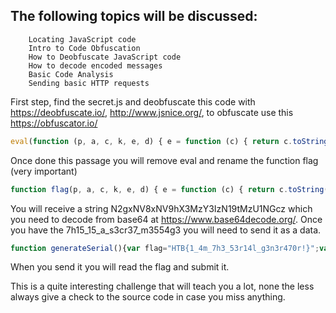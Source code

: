 ## The following topics will be discussed:
```
    Locating JavaScript code
    Intro to Code Obfuscation
    How to Deobfuscate JavaScript code
    How to decode encoded messages
    Basic Code Analysis
    Sending basic HTTP requests
```

First step, find the secret.js and deobfuscate this code with https://deobfuscate.io/, http://www.jsnice.org/, to obfuscate use this https://obfuscator.io/
```javascript
eval(function (p, a, c, k, e, d) { e = function (c) { return c.toString(36) }; if (!''.replace(/^/, String)) { while (c--) { d[c.toString(a)] = k[c] || c.toString(a) } k = [function (e) { return d[e] }]; e = function () { return '\\w+' }; c = 1 }; while (c--) { if (k[c]) { p = p.replace(new RegExp('\\b' + e(c) + '\\b', 'g'), k[c]) } } return p }('g 4(){0 5="6{7!}";0 1=8 a();0 2="/9.c";1.d("e",2,f);1.b(3)}', 17, 17, 'var|xhr|url|null|generateSerial|flag|HTB|1_4m_7h3_53r14l_g3n3r470r|new|serial|XMLHttpRequest|send|php|open|POST|true|function'.split('|'), 0, {}))
```

Once done this passage you will remove eval and rename the function flag (very important)
```javascript
function flag(p, a, c, k, e, d) { e = function (c) { return c.toString(36) }; if (!''.replace(/^/, String)) { while (c--) { d[c.toString(a)] = k[c] || c.toString(a) } k = [function (e) { return d[e] }]; e = function () { return '\\w+' }; c = 1 }; while (c--) { if (k[c]) { p = p.replace(new RegExp('\\b' + e(c) + '\\b', 'g'), k[c]) } } return p }
```
You will receive a string N2gxNV8xNV9hX3MzY3IzN19tMzU1NGcz which you need to decode from base64 at https://www.base64decode.org/. 
Once you have the 7h15_15_a_s3cr37_m3554g3 you will need to send it as a data.
```javascript
function generateSerial(){var flag="HTB{1_4m_7h3_53r14l_g3n3r470r!}";var xhr=new XMLHttpRequest();var url="/serial.php"; let urlx= xhr.open("POST",url,true);xhr.send("7h15_15_a_s3cr37_m3554g3"); xhr.onload = function(){console.log(this.responseText);}}
```
When you send it you will read the flag and submit it. 

This is a quite interesting challenge that will teach you a lot, none the less always give a check to the source code in case you miss anything. 

